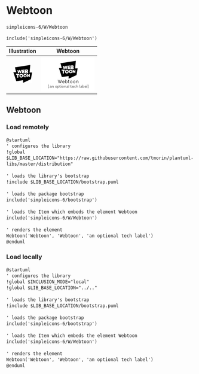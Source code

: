 # Webtoon


```text
simpleicons-6/W/Webtoon
```

```text
include('simpleicons-6/W/Webtoon')
```



| Illustration | Webtoon |
| :---: | :---: |
| ![illustration for Illustration](../../simpleicons-6/W/Webtoon.png) | ![illustration for Webtoon](../../simpleicons-6/W/Webtoon.Local.png) |




## Webtoon

### Load remotely
```plantuml
@startuml
' configures the library
!global $LIB_BASE_LOCATION="https://raw.githubusercontent.com/tmorin/plantuml-libs/master/distribution"

' loads the library's bootstrap
!include $LIB_BASE_LOCATION/bootstrap.puml

' loads the package bootstrap
include('simpleicons-6/bootstrap')

' loads the Item which embeds the element Webtoon
include('simpleicons-6/W/Webtoon')

' renders the element
Webtoon('Webtoon', 'Webtoon', 'an optional tech label')
@enduml
```

### Load locally
```plantuml
@startuml
' configures the library
!global $INCLUSION_MODE="local"
!global $LIB_BASE_LOCATION="../.."

' loads the library's bootstrap
!include $LIB_BASE_LOCATION/bootstrap.puml

' loads the package bootstrap
include('simpleicons-6/bootstrap')

' loads the Item which embeds the element Webtoon
include('simpleicons-6/W/Webtoon')

' renders the element
Webtoon('Webtoon', 'Webtoon', 'an optional tech label')
@enduml
```

